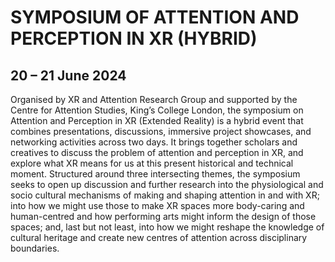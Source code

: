 # SYMPOSIUM OF ATTENTION AND PERCEPTION IN XR (HYBRID) 
## 20 – 21 June 2024
Organised by XR and Attention Research Group and supported by the Centre for Attention 
Studies, King’s College London, the symposium on Attention and Perception in 
XR (Extended Reality) is a hybrid event that combines presentations, discussions, immersive 
project showcases, and networking activities across two days. It brings together scholars and 
creatives to discuss the problem of attention and perception in XR, and explore what XR means for 
us at this present historical and technical moment. Structured around three intersecting themes, the 
symposium seeks to open up discussion and further research into the physiological and socio
cultural mechanisms of making and shaping attention in and with XR; into how we might use those 
to make XR spaces more body-caring and human-centred and how performing arts might inform the 
design of those spaces; and, last but not least, into how we might reshape the knowledge of cultural 
heritage and create new centres of attention across disciplinary boundaries.
